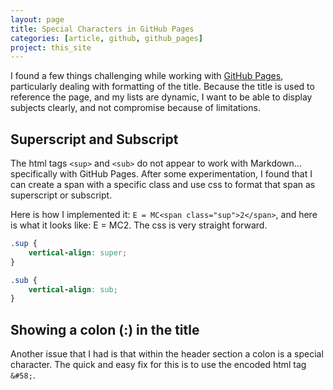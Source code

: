 ```yaml
---
layout: page
title: Special Characters in GitHub Pages
categories: [article, github, github_pages]
project: this_site
---
```


I found a few things challenging while working with [GitHub Pages], particularly dealing with formatting of the title. Because the title is used to reference the page, and my lists are dynamic, I want to be able to display subjects clearly, and not compromise because of limitations.

## Superscript and Subscript

The html tags `<sup>` and `<sub>` do not appear to work with Markdown... specifically with GitHub Pages. After some experimentation, I found that I can create a span with a specific class and use css to format that span as superscript or subscript.

Here is how I implemented it: `E = MC<span class="sup">2</span>`, and here is what it looks like: E = MC<span class="sup">2</span>. The css is very straight forward.

```css
.sup {
    vertical-align: super;
}

.sub {
    vertical-align: sub;
}
```

## Showing a colon (:) in the title

Another issue that I had is that within the header section a colon is a special character. The quick and easy fix for this is to use the encoded html tag `&#58;`.

[GitHub Pages]: https://pages.github.com/